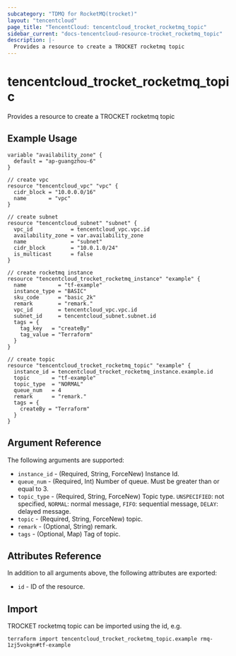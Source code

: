 ```yaml
---
subcategory: "TDMQ for RocketMQ(trocket)"
layout: "tencentcloud"
page_title: "TencentCloud: tencentcloud_trocket_rocketmq_topic"
sidebar_current: "docs-tencentcloud-resource-trocket_rocketmq_topic"
description: |-
  Provides a resource to create a TROCKET rocketmq topic
---
```


# tencentcloud_trocket_rocketmq_topic

Provides a resource to create a TROCKET rocketmq topic

## Example Usage

```hcl
variable "availability_zone" {
  default = "ap-guangzhou-6"
}

// create vpc
resource "tencentcloud_vpc" "vpc" {
  cidr_block = "10.0.0.0/16"
  name       = "vpc"
}

// create subnet
resource "tencentcloud_subnet" "subnet" {
  vpc_id            = tencentcloud_vpc.vpc.id
  availability_zone = var.availability_zone
  name              = "subnet"
  cidr_block        = "10.0.1.0/24"
  is_multicast      = false
}

// create rocketmq instance
resource "tencentcloud_trocket_rocketmq_instance" "example" {
  name          = "tf-example"
  instance_type = "BASIC"
  sku_code      = "basic_2k"
  remark        = "remark."
  vpc_id        = tencentcloud_vpc.vpc.id
  subnet_id     = tencentcloud_subnet.subnet.id
  tags = {
    tag_key   = "createBy"
    tag_value = "Terraform"
  }
}

// create topic
resource "tencentcloud_trocket_rocketmq_topic" "example" {
  instance_id = tencentcloud_trocket_rocketmq_instance.example.id
  topic       = "tf-example"
  topic_type  = "NORMAL"
  queue_num   = 4
  remark      = "remark."
  tags = {
    createBy = "Terraform"
  }
}
```

## Argument Reference

The following arguments are supported:

* `instance_id` - (Required, String, ForceNew) Instance Id.
* `queue_num` - (Required, Int) Number of queue. Must be greater than or equal to 3.
* `topic_type` - (Required, String, ForceNew) Topic type. `UNSPECIFIED`: not specified, `NORMAL`: normal message, `FIFO`: sequential message, `DELAY`: delayed message.
* `topic` - (Required, String, ForceNew) topic.
* `remark` - (Optional, String) remark.
* `tags` - (Optional, Map) Tag of topic.

## Attributes Reference

In addition to all arguments above, the following attributes are exported:

* `id` - ID of the resource.




## Import

TROCKET rocketmq topic can be imported using the id, e.g.

```
terraform import tencentcloud_trocket_rocketmq_topic.example rmq-1zj5vokgn#tf-example
```

